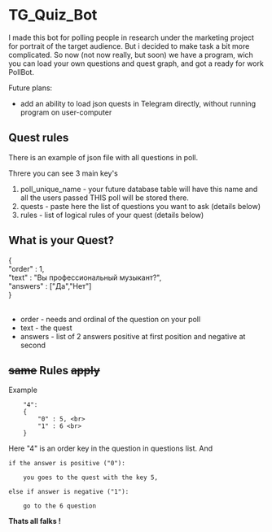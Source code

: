 # TG_Quiz_Bot

I made this bot for polling people in research under the marketing project for portrait of the target audience. 
But i decided to make task a bit more complicated. 
So now (not now really, but soon) we have a program, wich you can load your own questions and quest graph, and got a ready for work PollBot.

Future plans:

- add an ability to load json quests in Telegram directly, without running program on user-computer

## Quest rules

There is an example of json file with all questions in poll. 

Threre you can see 3 main key's

1. poll_unique_name - your future database table will have this name and all the users passed THIS poll will be stored there. 
2. quests - paste here the list of questions you want to ask (details below)
3. rules - list of logical rules of your quest (details below)

## What is your Quest?

{ <br>
    "order" : 1, <br>
    "text" : "Вы профессиональный музыкант?",<br>
    "answers" : ["Да","Нет"]<br>
}
<br><br>

- order - needs and ordinal of the question on your poll
- text - the quest
- answers - list of 2 answers positive at first position and negative at second 


## ~~same~~ Rules ~~apply~~

Example 


        "4":
        {
            "0" : 5, <br>
            "1" : 6 <br>
        }

Here "4" is an order key in the question in questions list. 
And 

    if the answer is positive ("0"):

        you goes to the quest with the key 5,

    else if answer is negative ("1"): 

        go to the 6 question

<b>Thats all falks !<b>
